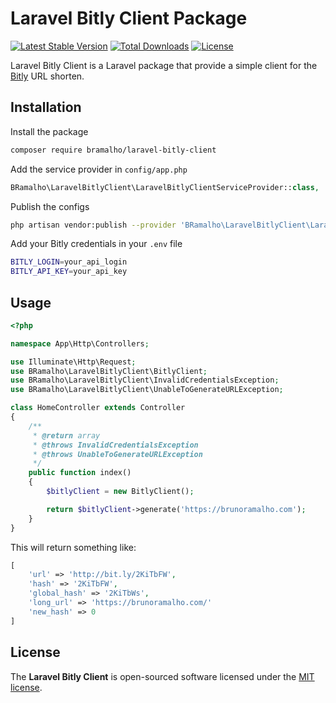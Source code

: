 # Laravel Bitly Client Package

[![Latest Stable Version](https://poser.pugx.org/bramalho/laravel-bitly-client/v/stable)](https://packagist.org/packages/bramalho/laravel-bitly-client)
[![Total Downloads](https://poser.pugx.org/bramalho/laravel-bitly-client/downloads)](https://packagist.org/packages/bramalho/laravel-bitly-client)
[![License](https://poser.pugx.org/bramalho/laravel-bitly-client/license)](https://packagist.org/packages/bramalho/laravel-bitly-client)

Laravel Bitly Client is a Laravel package that provide a simple client for the [Bitly](https://bitly.com/) URL shorten.

## Installation
Install the package
```sh
composer require bramalho/laravel-bitly-client
```

Add the service provider in `config/app.php`

```php
BRamalho\LaravelBitlyClient\LaravelBitlyClientServiceProvider::class,
```

Publish the configs
```sh
php artisan vendor:publish --provider 'BRamalho\LaravelBitlyClient\LaravelBitlyClientServiceProvider'
```

Add your Bitly credentials in your `.env` file
```sh
BITLY_LOGIN=your_api_login
BITLY_API_KEY=your_api_key
```

## Usage
```php
<?php

namespace App\Http\Controllers;

use Illuminate\Http\Request;
use BRamalho\LaravelBitlyClient\BitlyClient;
use BRamalho\LaravelBitlyClient\InvalidCredentialsException;
use BRamalho\LaravelBitlyClient\UnableToGenerateURLException;

class HomeController extends Controller
{
    /**
     * @return array
     * @throws InvalidCredentialsException
     * @throws UnableToGenerateURLException
     */
    public function index()
    {
        $bitlyClient = new BitlyClient();

        return $bitlyClient->generate('https://brunoramalho.com');
    }
}
```

This will return something like:
```php
[
    'url' => 'http://bit.ly/2KiTbFW',
    'hash' => '2KiTbFW',
    'global_hash' => '2KiTbWs',
    'long_url' => 'https://brunoramalho.com/'
    'new_hash' => 0
]
```

## License
The **Laravel Bitly Client** is open-sourced software licensed under the [MIT license](http://opensource.org/licenses/MIT).

